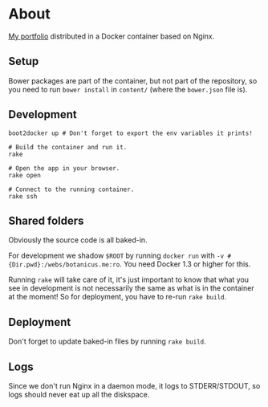 # About

[My portfolio](http://botanicus.me) distributed in a Docker container based on Nginx.

## Setup

Bower packages are part of the container, but not part of the repository, so you need to run `bower install` in `content/` (where the `bower.json` file is).

## Development

```
boot2docker up # Don't forget to export the env variables it prints!

# Build the container and run it.
rake

# Open the app in your browser.
rake open

# Connect to the running container.
rake ssh
```

## Shared folders

Obviously the source code is all baked-in.

For development we shadow `$ROOT` by running `docker run` with `-v #{Dir.pwd}:/webs/botanicus.me:ro`. You need Docker 1.3 or higher for this.

Running `rake` will take care of it, it's just important to know that what you see in development is not necessarily the same as what is in the container at the moment! So for deployment, you have to re-run `rake build`.

## Deployment

Don't forget to update baked-in files by running `rake build`.

## Logs

Since we don't run Nginx in a daemon mode, it logs to STDERR/STDOUT, so logs should never eat up all the diskspace.
